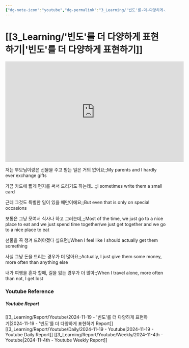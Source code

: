 ```yaml
---
{"dg-note-icon":"youtube","dg-permalink":"3_Learning/'빈도'를-더-다양하게-표현하기","created-date":"2024-11-19 10:40:43 pm","date":"2024-11-19","type":"youtube","tags":["youtube","english","flashcards"],"aliases":null,"youtuber":"빨모쌤","channelName":"라이브 아카데미","link":"https://www.youtube.com/watch?v=CjnZtvGuuxg","img":"https://img.youtube.com/vi/CjnZtvGuuxg/0.jpg","dg-publish":true,"permalink":"/3_Learning/'빈도'를-더-다양하게-표현하기/","dgPassFrontmatter":true,"noteIcon":"youtube"}
---
```


# [[3_Learning/'빈도'를 더 다양하게 표현하기\|'빈도'를 더 다양하게 표현하기]]


<div class="container-root"><span></span></div><div><div class="container-root"><iframe width="560" height="315" src="https://www.youtube.com/embed/CjnZtvGuuxg" title="YouTube video player" frameborder="0" allow="accelerometer; autoplay; clipboard-write; encrypted-media; gyroscope; picture-in-picture; web-share" allowfullscreen=""></iframe></div></div>

저는 부모님이랑은 선물을 주고 받는 일은 거의 없어요;;My parents and I hardly ever exchange gifts
<!--SR:!2024-12-22,7,250-->
가끔 카드에 짧게 편지를 써서 드리기도 하는데...;;I sometimes write them a small card
<!--SR:!2024-12-27,13,250-->
근데 그것도 특별한 일이 있을 때만이에요;;But even that is only on special occasions
<!--SR:!2024-12-16,6,250-->
보통은 그냥 모여서 식사나 하고 그러는데,;;Most of the time, we just go to a nice place to eat and we just spend time together/we just get together and we go to a nice place to eat
<!--SR:!2024-12-17,3,230-->
선물을 꼭 챙겨 드려야겠다 싶으면;;When I feel like I should actually get them something
<!--SR:!2025-01-01,17,250-->
사실 그냥 돈을 드리는 경우가 더 많아요;;Actually, I just give them some money, more often than anything else
<!--SR:!2024-12-17,2,230-->

내가 여행을 혼자 할때, 길을 잃는 경우가 더 많아;;When I travel alone, more often than not, I get lost
<!--SR:!2024-12-29,15,290-->












### Youtube Reference
##### Youtube Report
[[3_Learning/Report/Youtube/2024-11-19 - '빈도'를 더 다양하게 표현하기\|2024-11-19 - '빈도'를 더 다양하게 표현하기 Report]]
[[3_Learning/Report/Youtube/Daily/2024-11-19 - Youtube\|2024-11-19 - Youtube Daily Report]]
[[3_Learning/Report/Youtube/Weekly/2024-11-4th - Youtube\|2024-11-4th - Youtube Weekly Report]]

